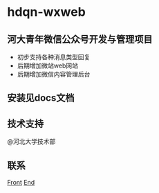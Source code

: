 # hdqn-wxweb

## 河大青年微信公众号开发与管理项目
- 初步支持各种消息类型回复
- 后期增加微站web网站
- 后期增加微信内容管理后台

## 安装见docs文档

## 技术支持
@河北大学技术部

## 联系
[Front][1]
[End][2]

[1]: http://github.com/namedaishubo
[2]: http://github.com/newtorn